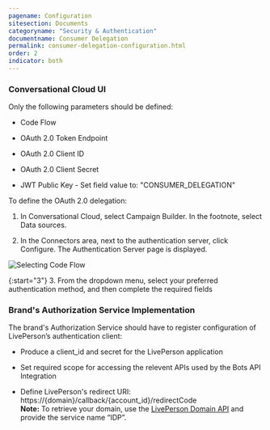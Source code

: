 ```yaml
---
pagename: Configuration
sitesection: Documents
categoryname: "Security & Authentication"
documentname: Consumer Delegation
permalink: consumer-delegation-configuration.html
order: 2
indicator: both
---
```


### Conversational Cloud UI

Only the following parameters should be defined:

*	Code Flow

*	OAuth 2.0 Token Endpoint

*	OAuth 2.0 Client ID

*	OAuth 2.0 Client Secret

* 	JWT Public Key - Set field value to: "CONSUMER_DELEGATION"  

To define the OAuth 2.0 delegation:

1.	In Conversational Cloud, select Campaign Builder. In the footnote, select Data sources.

2.	In the Connectors area, next to the authentication server, click Configure. The Authentication Server page is displayed.

![Selecting Code Flow](img/authenticationserver.png)

{:start="3"}
3.	From the dropdown menu, select your preferred authentication method, and then complete the required fields

### Brand's Authorization Service Implementation

The brand's Authorization Service should have to register configuration of LivePerson’s authentication client:

*	Produce a client_id and secret for the LivePerson application

*	Set required scope for accessing the relevent APIs used by the Bots API Integration

*	Define LivePerson's redirect URI: https://{domain}/callback/{account_id}/redirectCode  
	**Note:** To retrieve your domain, use the [LivePerson Domain API](agent-domain-domain-api.html) and provide the service name “IDP”.
